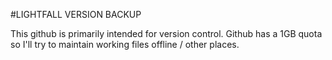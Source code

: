 #LIGHTFALL VERSION BACKUP

This github is primarily intended for version control. 
Github has a 1GB quota so I'll try to maintain working files offline / other places. 